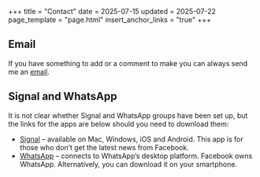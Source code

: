 +++
title = "Contact"
date = 2025-07-15
updated = 2025-07-22
page_template = "page.html"
insert_anchor_links = "true"
+++

## Email

If you have something to add or a comment to make you can always send me an [email](mailto:hello@nopy.co.uk?subject=No%20to%20pylons).

## Signal and WhatsApp

It is not clear whether Signal and WhatsApp groups have been set up, but the links for the apps are below should you need to download them:

- [Signal](https://signal.org) – available on Mac, Windows, iOS and Android. This app is for those who don’t get the latest news from Facebook.
- [WhatsApp](https://www.whatsapp.com/download) – connects to WhatsApp’s desktop platform. Facebook owns WhatsApp. Alternatively, you can download it on your smartphone.